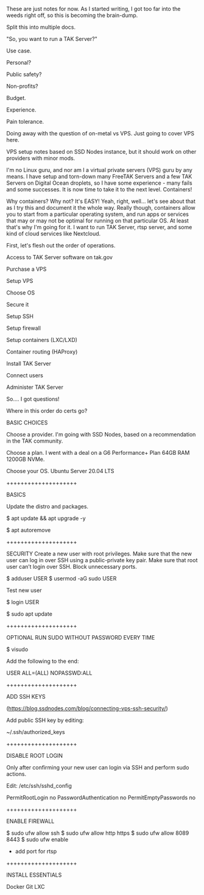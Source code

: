 These are just notes for now.  As I started writing, I got too far into the weeds right off, so this is becoming the brain-dump.

Split this into multiple docs.

"So, you want to run a TAK Server?"

Use case.

  Personal?
  
  Public safety?
  
  Non-profits?
  
Budget.

Experience.

Pain tolerance.



Doing away with the question of on-metal vs VPS.  Just going to cover VPS here.

VPS setup notes based on SSD Nodes instance, but it should work on other providers with minor mods.

I'm no Linux guru, and nor am I a virtual private servers (VPS) guru by any means.  I have setup and torn-down many FreeTAK Servers and a few TAK Servers on Digital Ocean droplets, so I have some experience - many fails and some successes.  It is now time to take it to the next level.  Containers!

Why containers?
Why not?  It's EASY!  Yeah, right, well... let's see about that as I try this and document it the whole way.
Really though, containers allow you to start from a particular operating system, and run apps or services that may or may not be optimal for running on that particular OS.  At least that's why I'm going for it.  I want to run TAK Server, rtsp server, and some kind of cloud services like Nextcloud. 


First, let's flesh out the order of operations.

Access to TAK Server software on tak.gov

Purchase a VPS

Setup VPS

  Choose OS
  
  Secure it
  
  Setup SSH
  
  Setup firewall
  
  Setup containers (LXC/LXD)
  
  Container routing (HAProxy)
  
Install TAK Server

Connect users

Administer TAK Server



So.... I got questions!


Where in this order do certs go?











BASIC CHOICES

Choose a provider.  I'm going with SSD Nodes, based on a recommendation in the TAK community.

Choose a plan.      I went with a deal on a G6 Performance+ Plan 64GB RAM 1200GB NVMe.

Choose your OS.     Ubuntu Server 20.04 LTS



++++++++++++++++++++

BASICS

Update the distro and packages.

$ apt update && apt upgrade -y

$ apt autoremove

++++++++++++++++++++

SECURITY
Create a new user with root privileges.
Make sure that the new user can log in over SSH using a public-private key pair.
Make sure that root user can’t login over SSH.
Block unnecessary ports.

$ adduser USER
$ usermod -aG sudo USER

Test new user

$ login USER

$ sudo apt update

++++++++++++++++++++

OPTIONAL RUN SUDO WITHOUT PASSWORD EVERY TIME

$ visudo

Add the following to the end:

USER ALL=(ALL) NOPASSWD:ALL

++++++++++++++++++++

ADD SSH KEYS

(https://blog.ssdnodes.com/blog/connecting-vps-ssh-security/)

Add public SSH key by editing:

~/.ssh/authorized_keys

++++++++++++++++++++

DISABLE ROOT LOGIN

Only after confirming your new user can login via SSH and perform sudo actions.

Edit:  /etc/ssh/sshd_config

PermitRootLogin no
PasswordAuthentication no
PermitEmptyPasswords no

++++++++++++++++++++

ENABLE FIREWALL

$ sudo ufw allow ssh
$ sudo ufw allow http https
$ sudo ufw allow 8089 8443
$ sudo ufw enable

* add port for rtsp

++++++++++++++++++++

INSTALL ESSENTIALS

Docker
Git
LXC
